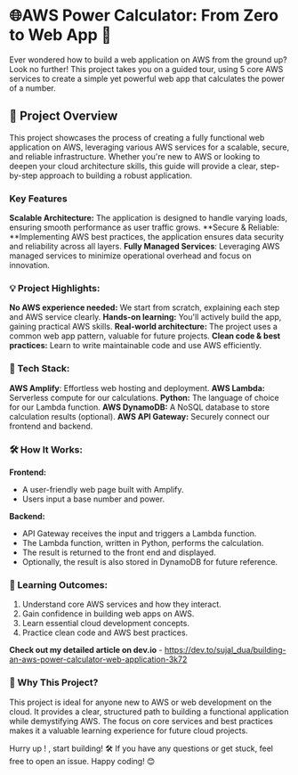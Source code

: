 # 🌐AWS Power Calculator: From Zero to Web App 🚀
Ever wondered how to build a web application on AWS from the ground up? Look no further! This project takes you on a guided tour, using 5 core AWS services to create a simple yet powerful web app that calculates the power of a number.

## 🚀 Project Overview
This project showcases the process of creating a fully functional web application on AWS, leveraging various AWS services for a scalable, secure, and reliable infrastructure. Whether you're new to AWS or looking to deepen your cloud architecture skills, this guide will provide a clear, step-by-step approach to building a robust application.

### Key Features
**Scalable Architecture:** The application is designed to handle varying loads, ensuring smooth performance as user traffic grows.
**Secure & Reliable: **Implementing AWS best practices, the application ensures data security and reliability across all layers.
**Fully Managed Services**: Leveraging AWS managed services to minimize operational overhead and focus on innovation.

### 💡 Project Highlights:
**No AWS experience needed:** We start from scratch, explaining each step and AWS service clearly.
**Hands-on learning:** You'll actively build the app, gaining practical AWS skills.
**Real-world architecture:** The project uses a common web app pattern, valuable for future projects.
**Clean code & best practices:** Learn to write maintainable code and use AWS efficiently.

### 🚀 Tech Stack:
**AWS Amplify**: Effortless web hosting and deployment.
**AWS Lambda:** Serverless compute for our calculations.
**Python:** The language of choice for our Lambda function.
**AWS DynamoDB:** A NoSQL database to store calculation results (optional).
**AWS API Gateway:** Securely connect our frontend and backend.
### 🛠️ How It Works:
**Frontend:**
- A user-friendly web page built with Amplify.
- Users input a base number and power.

**Backend:**
- API Gateway receives the input and triggers a Lambda function.
- The Lambda function, written in Python, performs the calculation.
- The result is returned to the front end and displayed.
- Optionally, the result is also stored in DynamoDB for future reference.


### 🎯 Learning Outcomes:
1. Understand core AWS services and how they interact.
2. Gain confidence in building web apps on AWS.
3. Learn essential cloud development concepts.
4. Practice clean code and AWS best practices.

**Check out my detailed article on dev.io** - https://dev.to/sujal_dua/building-an-aws-power-calculator-web-application-3k72

### 🤔 Why This Project?
This project is ideal for anyone new to AWS or web development on the cloud. It provides a clear, structured path to building a functional application while demystifying AWS. The focus on core services and best practices makes it a valuable learning experience for future cloud projects.

Hurry up ! , start building! 🛠️ If you have any questions or get stuck, feel free to open an issue. Happy coding! 😊

